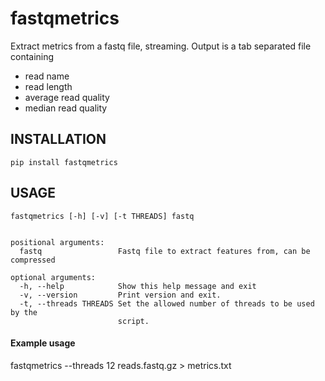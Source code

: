 # fastqmetrics
Extract metrics from a fastq file, streaming.
Output is a tab separated file containing
- read name
- read length
- average read quality
- median read quality

## INSTALLATION
`pip install fastqmetrics`

## USAGE
```
fastqmetrics [-h] [-v] [-t THREADS] fastq


positional arguments:
  fastq                 Fastq file to extract features from, can be compressed

optional arguments:
  -h, --help            Show this help message and exit
  -v, --version         Print version and exit.
  -t, --threads THREADS Set the allowed number of threads to be used by the
                        script.
```

#### Example usage
fastqmetrics --threads 12 reads.fastq.gz > metrics.txt
